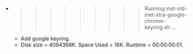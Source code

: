 * >>>>>>>>> Running inst-std-inet-xtra-google-chrome-keyring.sh ...
  * Add google keyring.
  * Disk size = 4094368K. Space Used = 16K. Runtime = 00:00:00:01.
